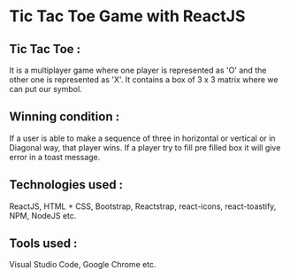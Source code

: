 # Tic Tac Toe Game with ReactJS 
## Tic Tac Toe :
It is a multiplayer game where one player is represented as 'O' and the other one is represented as 'X'. 
It contains a box of 3 x 3 matrix where we can put our symbol. 
## Winning condition : 
If a user is able to make a sequence of three in horizontal or vertical or in Diagonal way, that player wins.
If a player try to fill pre filled box it will give error in a toast message. 
## Technologies used :
ReactJS, HTML + CSS, Bootstrap, Reactstrap, react-icons, react-toastify, NPM, NodeJS etc.
## Tools used :
Visual Studio Code, Google Chrome etc.   
